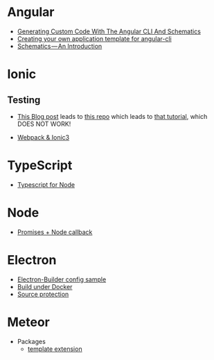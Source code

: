 # Angular

+ [Generating Custom Code With The Angular CLI And Schematics](http://www.softwarearchitekt.at/post/2017/10/29/generating-custom-code-with-the-angular-cli-and-schematics.aspx)
+ [Creating your own application template for angular-cli](https://blog.angularindepth.com/creating-your-own-application-template-for-angular-cli-95e22319cc24)
+ [Schematics — An Introduction](https://blog.angular.io/schematics-an-introduction-dc1dfbc2a2b2)


# Ionic

## Testing
+ [This Blog post](https://blog.ionicframework.com/basic-unit-testing-in-ionic/) leads to [this repo](https://github.com/ionic-team/ionic-unit-testing-example) which leads to [that tutorial](https://leifwells.github.io/2017/08/27/testing-in-ionic-configure-existing-projects-for-testing/), which DOES NOT WORK!

+ [Webpack & Ionic3](https://robferguson.org/blog/2017/11/22/working-with-typescript-webpack-and-ionic-3/)


# TypeScript

+ [Typescript for Node](https://blog.risingstack.com/building-a-node-js-app-with-typescript-tutorial/)


# Node

+ [Promises + Node callback](https://developer.ibm.com/node/2016/08/24/promises-in-node-js-an-alternative-to-callbacks/)


# Electron

+ [Electron-Builder config sample](https://github.com/yoga1290/Templates/blob/gh-pages/electron-builder.json)
+ [Build under Docker](https://github.com/yoga1290/Templates/blob/gh-pages/electron-builder.sh)
+ [Source protection](https://github.com/electron/electron/issues/2570#issuecomment-134222313)


# Meteor

+ Packages
  + [template extension](https://atmospherejs.com/aldeed/template-extension)
